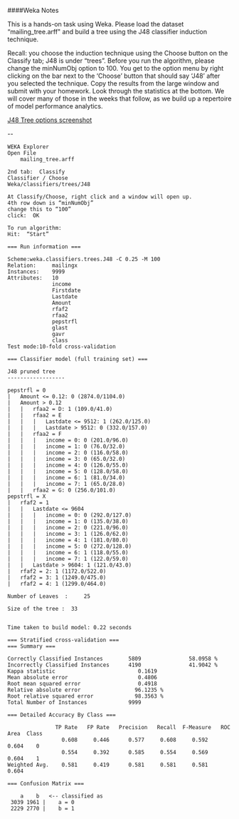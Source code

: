 ####Weka Notes

This is a hands-on task using Weka.  Please load the dataset “mailing_tree.arff" and build a tree using the J48 classifier induction technique.  

Recall: you choose the induction technique using the Choose button on the Classify tab; J48 is under “trees”.  Before you run the algorithm, please change the minNumObj option to 100. You get to the option menu by right clicking on the bar next to the ‘Choose’ button that should say ‘J48’ after you selected the technique. Copy the results from the large window and submit with your homework.  Look through the statistics at the bottom.  We will cover many of those in the weeks that follow, as we build up a repertoire of model performance analytics.

[J48 Tree options screenshot](https://github.com/reshama/resource-links/blob/master/weka/j48_tree.png)

--
```
WEKA Explorer
Open File
    mailing_tree.arff

2nd tab:  Classify
Classifier / Choose
Weka/classifiers/trees/J48

At Classify/Choose, right click and a window will open up.
4th row down is “minNumObj”
change this to “100”
click:  OK

To run algorithm:
Hit:  “Start”
```

```
=== Run information ===

Scheme:weka.classifiers.trees.J48 -C 0.25 -M 100
Relation:     mailingx
Instances:    9999
Attributes:   10
              income
              Firstdate
              Lastdate
              Amount
              rfaf2
              rfaa2
              pepstrfl
              glast
              gavr
              class
Test mode:10-fold cross-validation

=== Classifier model (full training set) ===

J48 pruned tree
------------------

pepstrfl = 0
|   Amount <= 0.12: 0 (2874.0/1104.0)
|   Amount > 0.12
|   |   rfaa2 = D: 1 (109.0/41.0)
|   |   rfaa2 = E
|   |   |   Lastdate <= 9512: 1 (262.0/125.0)
|   |   |   Lastdate > 9512: 0 (332.0/157.0)
|   |   rfaa2 = F
|   |   |   income = 0: 0 (201.0/96.0)
|   |   |   income = 1: 0 (76.0/32.0)
|   |   |   income = 2: 0 (116.0/58.0)
|   |   |   income = 3: 0 (65.0/32.0)
|   |   |   income = 4: 0 (126.0/55.0)
|   |   |   income = 5: 0 (128.0/58.0)
|   |   |   income = 6: 1 (81.0/34.0)
|   |   |   income = 7: 1 (65.0/28.0)
|   |   rfaa2 = G: 0 (256.0/101.0)
pepstrfl = X
|   rfaf2 = 1
|   |   Lastdate <= 9604
|   |   |   income = 0: 0 (292.0/127.0)
|   |   |   income = 1: 0 (135.0/38.0)
|   |   |   income = 2: 0 (221.0/96.0)
|   |   |   income = 3: 1 (126.0/62.0)
|   |   |   income = 4: 1 (181.0/80.0)
|   |   |   income = 5: 0 (272.0/128.0)
|   |   |   income = 6: 1 (118.0/55.0)
|   |   |   income = 7: 1 (122.0/59.0)
|   |   Lastdate > 9604: 1 (121.0/43.0)
|   rfaf2 = 2: 1 (1172.0/522.0)
|   rfaf2 = 3: 1 (1249.0/475.0)
|   rfaf2 = 4: 1 (1299.0/464.0)

Number of Leaves  : 	25

Size of the tree : 	33


Time taken to build model: 0.22 seconds

=== Stratified cross-validation ===
=== Summary ===

Correctly Classified Instances        5809               58.0958 %
Incorrectly Classified Instances      4190               41.9042 %
Kappa statistic                          0.1619
Mean absolute error                      0.4806
Root mean squared error                  0.4918
Relative absolute error                 96.1235 %
Root relative squared error             98.3563 %
Total Number of Instances             9999     

=== Detailed Accuracy By Class ===

               TP Rate   FP Rate   Precision   Recall  F-Measure   ROC Area  Class
                 0.608     0.446      0.577     0.608     0.592      0.604    0
                 0.554     0.392      0.585     0.554     0.569      0.604    1
Weighted Avg.    0.581     0.419      0.581     0.581     0.581      0.604

=== Confusion Matrix ===

    a    b   <-- classified as
 3039 1961 |    a = 0
 2229 2770 |    b = 1


```

